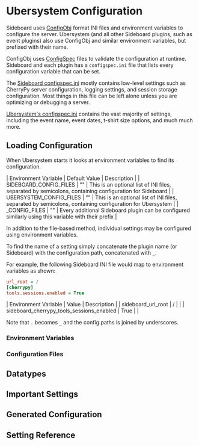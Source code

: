 # Ubersystem Configuration

Sideboard uses [ConfigObj](https://configobj.readthedocs.io/en/latest/configobj.html) format INI files and environment variables to configure the server.
Ubersystem (and all other Sideboard plugins, such as event plugins) also use ConfigObj and similar environment variables, but prefixed with their name.

ConfigObj uses [ConfigSpec](https://configobj.readthedocs.io/en/latest/configobj.html#configspec) files to validate the configuration at runtime. Sideboard
and each plugin has a `configspec.ini` file that lists every configuration variable that can be set.

The [Sideboard configspec.ini](https://github.com/magfest/sideboard/blob/main/sideboard/configspec.ini) mostly contains low-level settings such as CherryPy server
configuration, logging settings, and session storage configuration. Most things in this file can be left alone unless you are optimizing or debugging a server.

[Ubersystem's configspec.ini](https://github.com/magfest/ubersystem/blob/main/uber/configspec.ini) contains the vast majority of settings, including the event name,
event dates, t-shirt size options, and much much more.

## Loading Configuration
When Ubersystem starts it looks at environment variables to find its configuration.

| Environment Variable | Default Value | Description |
| SIDEBOARD_CONFIG_FILES | "" | This is an optional list of INI files, separated by semicolons, containing configuration for Sideboard |
| UBERSYSTEM_CONFIG_FILES | "" | This is an optional list of INI files, separated by semicolons, containing configuration for Ubersystem |
| <plugin name>_CONFIG_FILES | "" | Every additional Sideboard plugin can be configured similarly using this variable with their prefix |

In addition to the file-based method, individual settings may be configured using environment variables.

To find the name of a setting simply concatenate the plugin name (or Sideboard) with the configuration path, concatenated with `_`.

For example, the following Sideboard INI file would map to environment variables as shown:
```ini
url_root = /
[cherrypy]
tools.sessions.enabled = True
```

| Environment Variable | Value | Description |
| sideboard_url_root | / | |
| sideboard_cherrypy_tools_sessions_enabled | True | |

Note that `.` becomes `_` and the config paths is joined by underscores.

### Environment Variables

### Configuration Files

## Datatypes

## Important Settings

## Generated Configuration

## Setting Reference